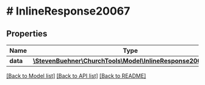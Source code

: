 # # InlineResponse20067

## Properties

Name | Type | Description | Notes
------------ | ------------- | ------------- | -------------
**data** | [**\StevenBuehner\ChurchTools\Model\InlineResponse20066Data[]**](InlineResponse20066Data.md) |  | [optional]

[[Back to Model list]](../../README.md#models) [[Back to API list]](../../README.md#endpoints) [[Back to README]](../../README.md)
